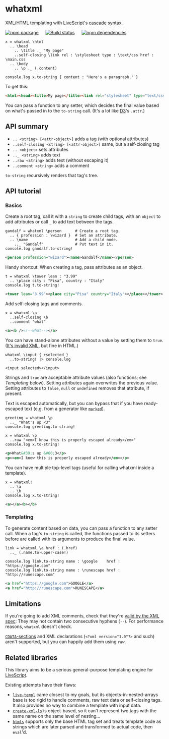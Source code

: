# whatxml

XML/HTML templating with [LiveScript][1]'s [cascade][2] syntax.

[![npm package](https://img.shields.io/npm/v/whatxml.svg?style=flat-square)](https://www.npmjs.com/package/whatxml)
&emsp;
[![Build status](https://img.shields.io/travis/anko/whatxml.svg?style=flat-square)](https://travis-ci.org/anko/whatxml)
&emsp;
[![npm dependencies](https://img.shields.io/david/anko/whatxml.svg?style=flat-square)](https://david-dm.org/anko/whatxml)

<!-- !test program lsc \-\-stdin -->
<!-- !test spec 1 -->
```ls
x = whatxml \html
  .. \head
    .. \title ._ "My page"
    ..self-closing \link rel : \stylesheet type : \text/css href : \main.css
  .. \body
    .. \p ._ (.content)

console.log x.to-string { content : "Here's a paragraph." }
```

To get this:

<!-- !test result 1 -->
```html
<html><head><title>My page</title><link rel="stylesheet" type="text/css" href="main.css" /></head><body><p>Here&#x27;s a paragraph.</p></body></html>
```

You can pass a function to any setter, which decides the final value based on
what's passed in to the `to-string` call. (It's a lot like [D3][3]'s `.attr`.)

## API summary

 - `.. <string> [<attr-object>]` adds a tag (with optional attributes)
 - `..self-closing <string> [<attr-object>]` same, but a self-closing tag
 - `.. <object>` sets attributes
 - `.._ <string>` adds text
 - `..raw <string>` adds text (without escaping it)
 - `..comment <string>` adds a comment

`to-string` recursively renders that tag's tree.

## API tutorial

### Basics

Create a root tag, call it with a `string` to create child tags, with an
`object` to add attributes or call `_` to add text between the tags.

```ls
gandalf = whatxml \person      # Create a root tag.
  .. { profession : \wizard }  # Set an attribute.
  .. \name                     # Add a child node.
    .._ "Gandalf"              # Put text in it.
console.log gandalf.to-string!
```
```xml
<person profession="wizard"><name>Gandalf</name></person>
```

Handy shortcut:  When creating a tag, pass attributes as an object.

```ls
t = whatxml \tower lean : "3.99"
  .. \place city : "Pisa", country : "Italy"
console.log t.to-string!
```
```xml
<tower lean="3.99"><place city="Pisa" country="Italy"></place></tower>
```

Add self-closing tags and comments.

```ls
x = whatxml \a
  ..self-closing \b
  ..comment "what"
```
```xml
<a><b /><!--what--></a>
```

You can have stand-alone attributes without a value by setting them to `true`.
([It's invalid XML][4], but fine in HTML.)

```ls
whatxml \input { +selected }
  ..to-string! |> console.log
```
```ls
<input selected></input>
```

Strings and `true` are acceptable attribute values (also functions; see
*Templating* below). Setting attributes again overwrites the previous value.
Setting attributes to `false`, `null` or `undefined` removes that attribute, if
present.

Text is escaped automatically, but you can bypass that if you have
ready-escaped text (e.g. from a generator like [`marked`][5]).

```ls
greeting = whatxml \p
  .._ "What's up <3"
console.log greeting.to-string!

x = whatxml \p
  ..raw "<em>I know this is properly escaped already</em>"
console.log x.to-string!
```

```xml
<p>What&#39;s up &#60;3</p>
<p><em>I know this is properly escaped already</em></p>
```

You can have multiple top-level tags (useful for calling whatxml inside a
template).

```ls
x = whatxml!
  .. \a
  .. \b
console.log x.to-string!
```

```xml
<a></a><b></b>
```

### Templating

To generate content based on data, you can pass a function to any setter call.
When a tag's `to-string` is called, the functions passed to its setters before
are called with its arguments to produce the final value.

```ls
link = whatxml \a href : (.href)
  .._ (.name.to-upper-case!)

console.log link.to-string name : \google    href : "https://google.com"
console.log link.to-string name : \runescape href : "http://runescape.com"
```

```xml
<a href="https://google.com">GOOGLE</a>
<a href="http://runescape.com">RUNESCAPE</a>
```

## Limitations

If you're going to add XML comments, check that they're [valid by the XML
spec][6]: They may not contain two consecutive hyphens (`--`). For performance
reasons, `whatxml` doesn't check.

[`CDATA`-sections][7] and XML declarations (`<?xml version="1.0"?>` and such)
aren't supported, but you can happily add them using `raw`.

## Related libraries

This library aims to be a serious general-purpose templating engine for
[LiveScript][8].

Existing attempts have their flaws:

 - [`live-templ`][9] came closest to my goals, but its
   objects-in-nested-arrays base is too rigid to handle comments, raw text data
   or self-closing tags. It also provides no way to combine a template with
   input data.
 - [`create-xml-ls`][10] is object-based, so it can't represent two tags with
   the same name on the same level of nesting…
 - [`htmls`][11] supports only the base HTML tag set and treats template code as
   strings which are later parsed and transformed to actual code, then
   `eval`'d.


[1]: http://livescript.net/
[2]: http://livescript.net/#property-access-cascades
[3]: http://d3js.org/
[4]: http://stackoverflow.com/questions/6926442/is-an-xml-attribute-without-value-valid
[5]: https://github.com/chjj/marked
[6]: http://www.w3.org/TR/2006/REC-xml11-20060816/#sec-comments
[7]: http://en.wikipedia.org/wiki/CDATA
[8]: http://livescript.net/
[9]: https://www.npmjs.org/package/live-tmpl
[10]: https://www.npmjs.org/package/create-xml-ls
[11]: https://www.npmjs.org/package/htmls
